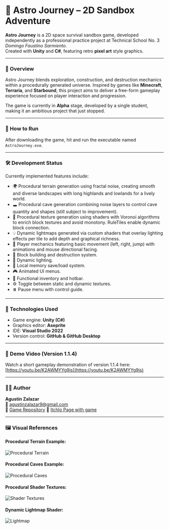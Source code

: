 # 🌌 Astro Journey – 2D Sandbox Adventure

**Astro Journey** is a 2D space survival sandbox game, developed independently as a professional practice project at Technical School No. 3 *Domingo Faustino Sarmiento*.  
Created with **Unity** and **C#**, featuring retro **pixel art** style graphics.

---

### 🧭 Overview

Astro Journey blends exploration, construction, and destruction mechanics within a procedurally generated universe. Inspired by games like **Minecraft**, **Terraria**, and **Starbound**, this project aims to deliver a free-form gameplay experience focused on player interaction and progression.

The game is currently in **Alpha** stage, developed by a single student, making it an ambitious project that just stopped.

---

### 🚀 How to Run

After downloading the game, hit and run the executable named `AstroJourney.exe`.  

---

### 🛠️ Development Status

Currently implemented features include:

- 🌍 Procedural terrain generation using fractal noise, creating smooth and diverse landscapes with long highlands and lowlands for a lively world.
- 🕳️ Procedural cave generation combining noise layers to control cave quantity and shapes (still subject to improvement).
- 🎨 Procedural texture generation using shaders with Voronoi algorithms to enrich block textures and avoid monotony. RuleTiles enable dynamic block connection.
- 💡 Dynamic lightmaps generated via custom shaders that overlay lighting effects per tile to add depth and graphical richness.
- 👾 Player mechanics featuring basic movement (left, right, jump) with animations and mouse directional facing.
- 🧱 Block building and destruction system.
- 🔦 Dynamic lighting.
- 💾 Local memory save/load system.
- 🎮 Animated UI menus.
- 🧰 Functional inventory and hotbar.
- ⚙️ Toggle between static and dynamic textures.
- ⏸️ Pause menu with control guide.

---

### 🔨 Technologies Used

- Game engine: **Unity (C#)**
- Graphics editor: **Aseprite**
- IDE: **Visual Studio 2022**
- Version control: **GitHub & GitHub Desktop**

---

### 🎥 Demo Video (Version 1.1.4)

Watch a short gameplay demonstration of version 1.1.4 here:  
[https://youtu.be/K2AWMYYg9is](https://youtu.be/K2AWMYYg9is)

---

### 👨‍💻 Author

**Agustín Zalazar**  
📧 agustinzalazar9@gmail.com  
🔗 [Game Repository](https://github.com/Agushh/AstroJourneyCompiled/)
🔗 [ItchIo Page with game](https://agushh.itch.io/astrojourney)

---

### 🖼️ Visual References

#### Procedural Terrain Example:  
![Procedural Terrain](https://github.com/Agushh/AstroJourneyCompiled/assets/67559610/b7d18ce1-7b3c-4b0d-b85d-1f4733aad749)

#### Procedural Caves Example:  
![Procedural Caves](https://github.com/Agushh/AstroJourneyCompiled/assets/67559610/d976385c-ecdf-44bd-994d-48fdf391d8dd)

#### Procedural Shader Textures:  
![Shader Textures](https://github.com/Agushh/AstroJourneyCompiled/assets/67559610/0e965fd7-4e9b-4bc0-9669-63f36336482d)

#### Dynamic Lightmap Shader:  
![Lightmap](https://github.com/Agushh/AstroJourneyCompiled/assets/67559610/1d52171c-556f-44bd-88ca-e4740959b552)
